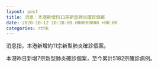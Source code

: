 ```yaml
---
layout: post
title: 消息：本港新增約11宗新型肺炎確診個案
date: 2020-10-12 10:28:09.000000000 +08:00
categories: rthk
---
```


消息指，本港新增約11宗新型肺炎確診個案。

本港昨日新增7宗新型肺炎確診個案，至今累計5182宗確診病例。
